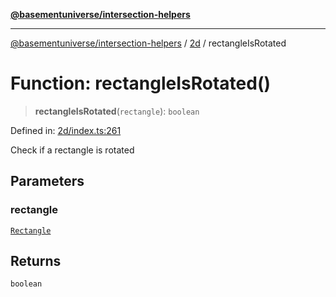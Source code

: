 [**@basementuniverse/intersection-helpers**](../../README.md)

***

[@basementuniverse/intersection-helpers](../../README.md) / [2d](../README.md) / rectangleIsRotated

# Function: rectangleIsRotated()

> **rectangleIsRotated**(`rectangle`): `boolean`

Defined in: [2d/index.ts:261](https://github.com/basementuniverse/intersection-helpers/blob/ede9ecb18a1386abf90747a70ee9f16c34ce6207/src/2d/index.ts#L261)

Check if a rectangle is rotated

## Parameters

### rectangle

[`Rectangle`](../types/type-aliases/Rectangle.md)

## Returns

`boolean`
